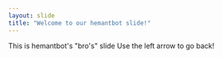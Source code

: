 ```yaml
---
layout: slide
title: "Welcome to our hemantbot slide!"
---
```


This is hemantbot's "bro's" slide
Use the left arrow to go back!
